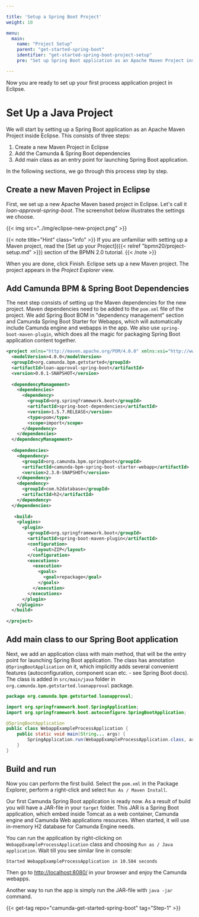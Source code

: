 ```yaml
---

title: 'Setup a Spring Boot Project'
weight: 10

menu:
  main:
    name: "Project Setup"
    parent: "get-started-spring-boot"
    identifier: "get-started-spring-boot-project-setup"
    pre: "Set up Spring Boot application as an Apache Maven Project inside Eclipse."

---
```


Now you are ready to set up your first process application project in Eclipse.

# Set Up a Java Project

We will start by setting up a Spring Boot application as an Apache Maven Project inside Eclipse. This consists of three steps:

1. Create a new Maven Project in Eclipse
2. Add the Camunda & Spring Boot dependencies
3. Add main class as an entry point for launching Spring Boot application.

In the following sections, we go through this process step by step.

## Create a new Maven Project in Eclipse

First, we set up a new Apache Maven based project in Eclipse. Let's call it *loan-approval-spring-boot*. The screenshot below illustrates the settings we choose.

{{< img src="../img/eclipse-new-project.png" >}}

{{< note title="Hint" class="info" >}}
If you are unfamiliar with setting up a Maven project, read the [Set up your Project]({{< relref "bpmn20/project-setup.md" >}}) section of the BPMN 2.0 tutorial.
{{< /note >}}

When you are done, click Finish. Eclipse sets up a new Maven project. The project appears in the *Project Explorer* view.

## Add Camunda BPM & Spring Boot Dependencies

The next step consists of setting up the Maven dependencies for the new project. Maven dependencies need to be added to the `pom.xml` file of the project. 
We add Spring Boot BOM in "dependency management" section and Camunda Spring Boot Starter for Webapps, which will automatically include Camunda engine and webapps in the app.
We also use `spring-boot-maven-plugin`, which does all the magic for packaging Spring Boot application content together.

```xml
<project xmlns="http://maven.apache.org/POM/4.0.0" xmlns:xsi="http://www.w3.org/2001/XMLSchema-instance" xsi:schemaLocation="http://maven.apache.org/POM/4.0.0 http://maven.apache.org/xsd/maven-4.0.0.xsd">
  <modelVersion>4.0.0</modelVersion>
  <groupId>org.camunda.bpm.getstarted</groupId>
  <artifactId>loan-approval-spring-boot</artifactId>
  <version>0.0.1-SNAPSHOT</version>
  
  <dependencyManagement>
    <dependencies>
      <dependency>
        <groupId>org.springframework.boot</groupId>
        <artifactId>spring-boot-dependencies</artifactId>
        <version>1.5.7.RELEASE</version>
        <type>pom</type>
        <scope>import</scope>
      </dependency>
    </dependencies>
  </dependencyManagement>
  
  <dependencies>
    <dependency>
      <groupId>org.camunda.bpm.springboot</groupId>
      <artifactId>camunda-bpm-spring-boot-starter-webapp</artifactId>
      <version>2.3.0-SNAPSHOT</version>
    </dependency>
    <dependency>
      <groupId>com.h2database</groupId>
      <artifactId>h2</artifactId>
    </dependency>
  </dependencies>
  
   <build>
    <plugins>
      <plugin>
        <groupId>org.springframework.boot</groupId>
        <artifactId>spring-boot-maven-plugin</artifactId>
        <configuration>
          <layout>ZIP</layout>
        </configuration>
        <executions>
          <execution>
            <goals>
              <goal>repackage</goal>
            </goals>
          </execution>
        </executions>
      </plugin>
    </plugins>
  </build>
  
</project>
```

## Add main class to our Spring Boot application

Next, we add an application class with main method, that will be the entry point for launching Spring Boot application. The class has annotation `@SpringBootApplication` on it,
which implicitly adds several convenient features (autoconfiguration, component scan etc. - see Spring Boot docs).
The class is added in `src/main/java` folder in `org.camunda.bpm.getstarted.loanapproval` package.

```java
package org.camunda.bpm.getstarted.loanapproval;

import org.springframework.boot.SpringApplication;
import org.springframework.boot.autoconfigure.SpringBootApplication;

@SpringBootApplication
public class WebappExampleProcessApplication {
	public static void main(String... args) {
		SpringApplication.run(WebappExampleProcessApplication.class, args);
	}
}
```

## Build and run

Now you can perform the first build. Select the `pom.xml` in the Package Explorer, perform a right-click and select `Run As / Maven Install`.

Our first Camunda Spring Boot application is ready now. As a result of build you will have a JAR-file in your `target` folder. This JAR is a Spring Boot application, 
which embed inside Tomcat as a web container, Camunda engine and Camunda Web applications resources.
When started, it will use in-memory H2 database for Camunda Engine needs.

You can run the application by right-clicking on `WebappExampleProcessApplication` class and choosing `Run as / Java application`.
Wait till you see similar line in console:
```text
Started WebappExampleProcessApplication in 10.584 seconds
```
Then go to [http://localhost:8080/](http://localhost:8080/) in your browser and enjoy the Camunda webapps.

Another way to run the app is simply run the JAR-file with `java -jar` command.

{{< get-tag repo="camunda-get-started-spring-boot" tag="Step-1" >}}
